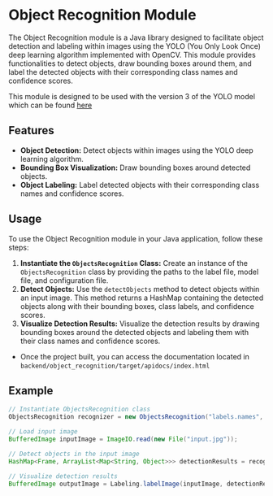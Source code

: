 # Object Recognition Module

The Object Recognition module is a Java library designed to facilitate object detection and labeling within images using the YOLO (You Only Look Once) deep learning algorithm implemented with OpenCV. This module provides functionalities to detect objects, draw bounding boxes around them, and label the detected objects with their corresponding class names and confidence scores.

This module is designed to be used with the version 3 of the YOLO model which can be found [here](https://pjreddie.com/darknet/yolo/)

## Features

- **Object Detection:** Detect objects within images using the YOLO deep learning algorithm.
- **Bounding Box Visualization:** Draw bounding boxes around detected objects.
- **Object Labeling:** Label detected objects with their corresponding class names and confidence scores.

## Usage

To use the Object Recognition module in your Java application, follow these steps:

1. **Instantiate the `ObjectsRecognition` Class:** Create an instance of the `ObjectsRecognition` class by providing the paths to the label file, model file, and configuration file.
2. **Detect Objects:** Use the `detectObjects` method to detect objects within an input image. This method returns a HashMap containing the detected objects along with their bounding boxes, class labels, and confidence scores.
3. **Visualize Detection Results:** Visualize the detection results by drawing bounding boxes around the detected objects and labeling them with their class names and confidence scores.

* Once the project built, you can access the documentation located in `backend/object_recognition/target/apidocs/index.html`

## Example

```java
// Instantiate ObjectsRecognition class
ObjectsRecognition recognizer = new ObjectsRecognition("labels.names", "model.weights", "model.cfg");

// Load input image
BufferedImage inputImage = ImageIO.read(new File("input.jpg"));

// Detect objects in the input image
HashMap<Frame, ArrayList<Map<String, Object>>> detectionResults = recognizer.detectObjects(inputImage, 1);

// Visualize detection results
BufferedImage outputImage = Labeling.labelImage(inputImage, detectionResults);
